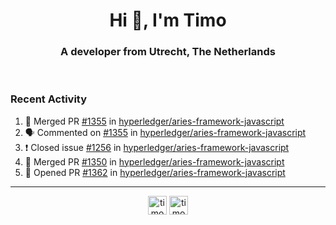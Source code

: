 <h1 align="center">Hi 👋, I'm Timo</h1>
<h3 align="center">A developer from Utrecht, The Netherlands</h3>
<br/>
<!-- https://github.com/rahuldkjain/github-profile-readme-generator --!>

<!--  <p align="left"><img src="https://github-readme-stats.vercel.app/api?username=timoglastra&show_icons=true&count_private=true&" alt="timoglastra" /></p> --!>

<!--
Github language stats
<p align="left"><img src="https://github-readme-stats.vercel.app/api/top-langs/?username=timoglastra&layout=compact" alt="timoglastra" /><p>
-->

<!-- Codestats language stats -->
<!-- <p align="left"><img src="https://codestats-readme.vercel.app/api/top-langs/?username=timoglastra&layout=compact&language_count=12" alt="timoglastra" /><p>    --!>
  
<h3>Recent Activity</h3>

<!--START_SECTION:activity-->
1. 🎉 Merged PR [#1355](https://github.com/hyperledger/aries-framework-javascript/pull/1355) in [hyperledger/aries-framework-javascript](https://github.com/hyperledger/aries-framework-javascript)
2. 🗣 Commented on [#1355](https://github.com/hyperledger/aries-framework-javascript/issues/1355) in [hyperledger/aries-framework-javascript](https://github.com/hyperledger/aries-framework-javascript)
3. ❗️ Closed issue [#1256](https://github.com/hyperledger/aries-framework-javascript/issues/1256) in [hyperledger/aries-framework-javascript](https://github.com/hyperledger/aries-framework-javascript)
4. 🎉 Merged PR [#1350](https://github.com/hyperledger/aries-framework-javascript/pull/1350) in [hyperledger/aries-framework-javascript](https://github.com/hyperledger/aries-framework-javascript)
5. 💪 Opened PR [#1362](https://github.com/hyperledger/aries-framework-javascript/pull/1362) in [hyperledger/aries-framework-javascript](https://github.com/hyperledger/aries-framework-javascript)
<!--END_SECTION:activity-->

---

<p align="center">
<a href="https://twitter.com/timoglastra" target="blank"><img align="center" src="https://cdn.jsdelivr.net/npm/simple-icons@3.0.1/icons/twitter.svg" alt="timoglastra" height="30" width="30" /></a>
<a href="https://linkedin.com/in/timoglastra" target="blank"><img align="center" src="https://cdn.jsdelivr.net/npm/simple-icons@3.0.1/icons/linkedin.svg" alt="timoglastra" height="30" width="30" /></a>
</p>



